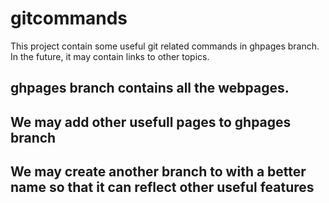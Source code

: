 # gitcommands
This project contain some useful git related commands in ghpages branch. In the future, it may contain links to other topics.
## ghpages branch contains all the webpages.
## We may add other usefull pages to ghpages branch 
## We may create another branch to with a better name so that it can reflect other useful features 

